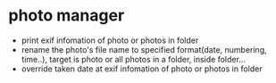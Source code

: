 # photo manager
- print exif infomation of photo or photos in folder
- rename the photo's file name to specified format(date, numbering, time..), target is photo or all photos in a folder, inside folder...
- override taken date at exif infomation of photo or photos in folder
